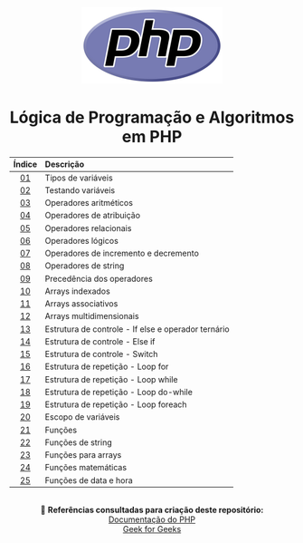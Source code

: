 <div align="center">
	<img src="./assets/php.png">
	<h1>Lógica de Programação e Algoritmos em PHP</h1>

| Índice | Descrição |
| :---:  | :--- |
| [01](https://github.com/michelelozada/Logica-de-Programacao-e-Algoritmos-em-PHP/blob/main/files/01-Tipos-de-variaveis.md) | Tipos de variáveis |
| [02](https://github.com/michelelozada/Logica-de-Programacao-e-Algoritmos-em-PHP/blob/main/files/02-Testando-variaveis.md) | Testando variáveis |
| [03](https://github.com/michelelozada/Logica-de-Programacao-e-Algoritmos-em-PHP/blob/main/files/03-Operadores-aritmeticos.md) | Operadores aritméticos |
| [04](https://github.com/michelelozada/Logica-de-Programacao-e-Algoritmos-em-PHP/blob/main/files/04-Operadores-de-atribuicao.md) | Operadores de atribuição |
| [05](https://github.com/michelelozada/Logica-de-Programacao-e-Algoritmos-em-PHP/blob/main/files/05-Operadores-relacionais.md) | Operadores relacionais |
| [06](https://github.com/michelelozada/Logica-de-Programacao-e-Algoritmos-em-PHP/blob/main/files/06-Operadores-logicos.md) | Operadores lógicos |
| [07](https://github.com/michelelozada/Logica-de-Programacao-e-Algoritmos-em-PHP/blob/main/files/07-Operadores-de-incremento-e-decremento.md) | Operadores de incremento e decremento |
| [08](https://github.com/michelelozada/Logica-de-Programacao-e-Algoritmos-em-PHP/blob/main/files/08-Operadores-de-string.md) | Operadores de string |
| [09](https://github.com/michelelozada/Logica-de-Programacao-e-Algoritmos-em-PHP/blob/main/files/09-Precedencia-dos-operadores.md) | Precedência dos operadores | 
| [10](https://github.com/michelelozada/Logica-de-Programacao-e-Algoritmos-em-PHP/blob/main/files/10-Arrays-indexados.md) | Arrays indexados     |
| [11](https://github.com/michelelozada/Logica-de-Programacao-e-Algoritmos-em-PHP/blob/main/files/11-Arrays-associativos.md) | Arrays associativos | 
| [12](https://github.com/michelelozada/Logica-de-Programacao-e-Algoritmos-em-PHP/blob/main/files/12-Arrays-multidimensionais.md) | Arrays multidimensionais |
| [13](https://github.com/michelelozada/Logica-de-Programacao-e-Algoritmos-em-PHP/blob/main/files/13-If-else-e-operador-ternario.md) | Estrutura de controle - If else e operador ternário | 
| [14](https://github.com/michelelozada/Logica-de-Programacao-e-Algoritmos-em-PHP/blob/main/files/14-Elseif.md) | Estrutura de controle - Else if |
| [15](https://github.com/michelelozada/Logica-de-Programacao-e-Algoritmos-em-PHP/blob/main/files/15-Switch.md) | Estrutura de controle - Switch |
| [16](https://github.com/michelelozada/Logica-de-Programacao-e-Algoritmos-em-PHP/blob/main/files/16-Loop-for.md) | Estrutura de repetição - Loop for |
| [17](https://github.com/michelelozada/Logica-de-Programacao-e-Algoritmos-em-PHP/blob/main/files/17-Loop-while.md) | Estrutura de repetição - Loop while |
| [18](https://github.com/michelelozada/Logica-de-Programacao-e-Algoritmos-em-PHP/blob/main/files/18-Loop-do-while.md) | Estrutura de repetição - Loop do-while |
| [19](https://github.com/michelelozada/Logica-de-Programacao-e-Algoritmos-em-PHP/blob/main/files/19-Loop-foreach.md) | Estrutura de repetição - Loop foreach |
| [20](https://github.com/michelelozada/Logica-de-Programacao-e-Algoritmos-em-PHP/blob/main/files/20-Escopo-de-variaveis.md) | Escopo de variáveis |
| [21](https://github.com/michelelozada/Logica-de-Programacao-e-Algoritmos-em-PHP/blob/main/files/21-Funcoes.md) | Funções |
| [22](https://github.com/michelelozada/Logica-de-Programacao-e-Algoritmos-em-PHP/blob/main/files/22-Funcoes-de-string.md) | Funções de string |
| [23](https://github.com/michelelozada/Logica-de-Programacao-e-Algoritmos-em-PHP/blob/main/files/23-Funcoes-para-arrays.md) | Funções para arrays |
| [24](https://github.com/michelelozada/Logica-de-Programacao-e-Algoritmos-em-PHP/blob/main/files/24-Funcoes-matematicas.md) | Funções matemáticas |
| [25](https://github.com/michelelozada/Logica-de-Programacao-e-Algoritmos-em-PHP/blob/main/files/25-Funcoes-data-hora.md) | Funções de data e hora |

&nbsp;   
:bookmark_tabs: **Referências consultadas para criação deste repositório:**  
[Documentação do PHP](https://www.php.net/manual/pt_BR/)  
[Geek for Geeks](https://www.geeksforgeeks.org/)
</div>